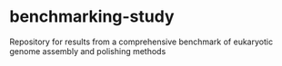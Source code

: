 # benchmarking-study
 Repository for results from a comprehensive benchmark of eukaryotic genome assembly and polishing methods
